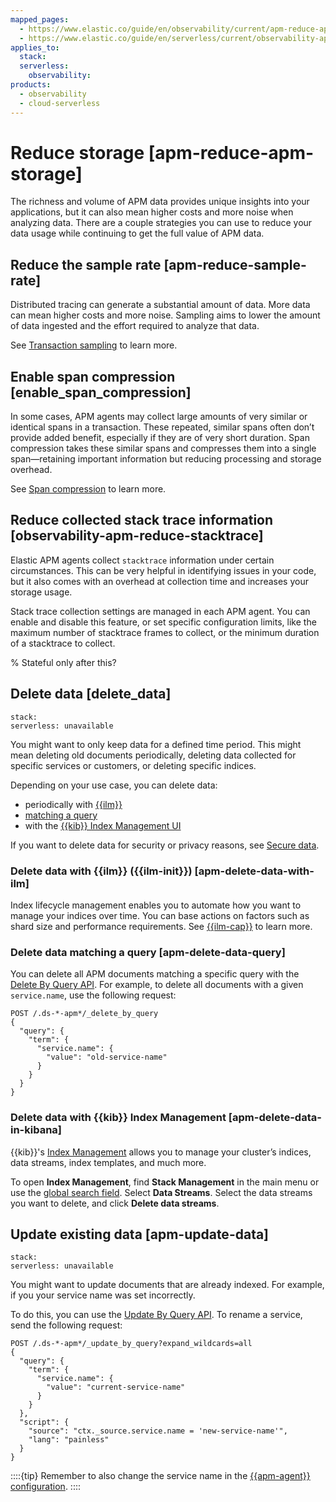 ```yaml
---
mapped_pages:
  - https://www.elastic.co/guide/en/observability/current/apm-reduce-apm-storage.html
  - https://www.elastic.co/guide/en/serverless/current/observability-apm-reduce-your-data-usage.html
applies_to:
  stack:
  serverless:
    observability:
products:
  - observability
  - cloud-serverless
---
```


# Reduce storage [apm-reduce-apm-storage]

The richness and volume of APM data provides unique insights into your applications, but it can also mean higher costs and more noise when analyzing data. There are a couple strategies you can use to reduce your data usage while continuing to get the full value of APM data.

## Reduce the sample rate [apm-reduce-sample-rate]

Distributed tracing can generate a substantial amount of data. More data can mean higher costs and more noise. Sampling aims to lower the amount of data ingested and the effort required to analyze that data.

See [Transaction sampling](/solutions/observability/apm/transaction-sampling.md) to learn more.

## Enable span compression [enable_span_compression]

In some cases, APM agents may collect large amounts of very similar or identical spans in a transaction. These repeated, similar spans often don’t provide added benefit, especially if they are of very short duration. Span compression takes these similar spans and compresses them into a single span—retaining important information but reducing processing and storage overhead.

See [Span compression](/solutions/observability/apm/spans.md#apm-spans-span-compression) to learn more.

## Reduce collected stack trace information [observability-apm-reduce-stacktrace]

Elastic APM agents collect `stacktrace` information under certain circumstances. This can be very helpful in identifying issues in your code, but it also comes with an overhead at collection time and increases your storage usage.

Stack trace collection settings are managed in each APM agent. You can enable and disable this feature, or set specific configuration limits, like the maximum number of stacktrace frames to collect, or the minimum duration of a stacktrace to collect.

% Stateful only after this?

## Delete data [delete_data]

```{applies_to}
stack:
serverless: unavailable
```

You might want to only keep data for a defined time period. This might mean deleting old documents periodically, deleting data collected for specific services or customers, or deleting specific indices.

Depending on your use case, you can delete data:

* periodically with [{{ilm}}](/solutions/observability/apm/reduce-storage.md#apm-delete-data-with-ilm)
* [matching a query](/solutions/observability/apm/reduce-storage.md#apm-delete-data-query)
* with the [{{kib}} Index Management UI](/solutions/observability/apm/reduce-storage.md#apm-delete-data-in-kibana)

If you want to delete data for security or privacy reasons, see [Secure data](/solutions/observability/apm/secure-data.md).

### Delete data with {{ilm}} ({{ilm-init}}) [apm-delete-data-with-ilm]

Index lifecycle management enables you to automate how you want to manage your indices over time. You can base actions on factors such as shard size and performance requirements. See [{{ilm-cap}}](/solutions/observability/apm/index-lifecycle-management.md) to learn more.

### Delete data matching a query [apm-delete-data-query]

You can delete all APM documents matching a specific query with the [Delete By Query API](https://www.elastic.co/docs/api/doc/elasticsearch/operation/operation-delete-by-query). For example, to delete all documents with a given `service.name`, use the following request:

```console
POST /.ds-*-apm*/_delete_by_query
{
  "query": {
    "term": {
      "service.name": {
        "value": "old-service-name"
      }
    }
  }
}
```

### Delete data with {{kib}} Index Management [apm-delete-data-in-kibana]

{{kib}}'s [Index Management](/manage-data/lifecycle/index-lifecycle-management/index-management-in-kibana.md) allows you to manage your cluster’s indices, data streams, index templates, and much more.

To open **Index Management**, find **Stack Management** in the main menu or use the [global search field](/explore-analyze/find-and-organize/find-apps-and-objects.md). Select **Data Streams**. Select the data streams you want to delete, and click **Delete data streams**.

## Update existing data [apm-update-data]

```{applies_to}
stack:
serverless: unavailable
```

You might want to update documents that are already indexed. For example, if you your service name was set incorrectly.

To do this, you can use the [Update By Query API](https://www.elastic.co/docs/api/doc/elasticsearch/operation/operation-update-by-query). To rename a service, send the following request:

```console
POST /.ds-*-apm*/_update_by_query?expand_wildcards=all
{
  "query": {
    "term": {
      "service.name": {
        "value": "current-service-name"
      }
    }
  },
  "script": {
    "source": "ctx._source.service.name = 'new-service-name'",
    "lang": "painless"
  }
}
```

::::{tip}
Remember to also change the service name in the [{{apm-agent}} configuration](/reference/apm-agents/index.md).
::::